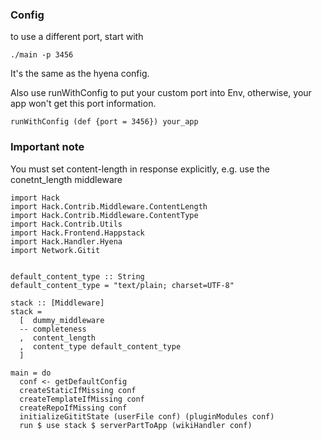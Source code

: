 ### Config

to use a different port, start with

    ./main -p 3456

It's the same as the hyena config.

Also use runWithConfig to put your custom port into Env, otherwise, your app won't get this port information.

    runWithConfig (def {port = 3456}) your_app

### Important note

You must set content-length in response explicitly, e.g. use the conetnt_length middleware

    import Hack
    import Hack.Contrib.Middleware.ContentLength
    import Hack.Contrib.Middleware.ContentType
    import Hack.Contrib.Utils
    import Hack.Frontend.Happstack
    import Hack.Handler.Hyena
    import Network.Gitit


    default_content_type :: String
    default_content_type = "text/plain; charset=UTF-8"

    stack :: [Middleware]
    stack = 
      [  dummy_middleware
      -- completeness
      ,  content_length
      ,  content_type default_content_type
      ]

    main = do
      conf <- getDefaultConfig
      createStaticIfMissing conf
      createTemplateIfMissing conf
      createRepoIfMissing conf
      initializeGititState (userFile conf) (pluginModules conf)
      run $ use stack $ serverPartToApp (wikiHandler conf)
    